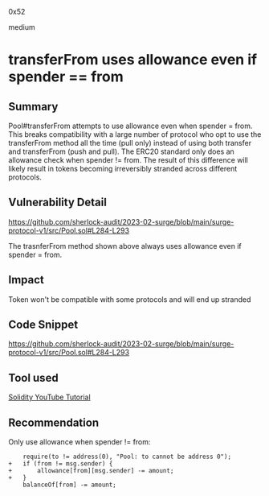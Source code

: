 0x52

medium

# transferFrom uses allowance even if spender == from

## Summary

Pool#transferFrom attempts to use allowance even when spender = from. This breaks compatibility with a large number of protocol who opt to use the transferFrom method all the time (pull only) instead of using both transfer and transferFrom (push and pull). The ERC20 standard only does an allowance check when spender != from. The result of this difference will likely result in tokens becoming irreversibly stranded across different protocols.

## Vulnerability Detail

https://github.com/sherlock-audit/2023-02-surge/blob/main/surge-protocol-v1/src/Pool.sol#L284-L293

The trasnferFrom method shown above always uses allowance even if spender = from.

## Impact

Token won't be compatible with some protocols and will end up stranded

## Code Snippet

https://github.com/sherlock-audit/2023-02-surge/blob/main/surge-protocol-v1/src/Pool.sol#L284-L293

## Tool used

[Solidity YouTube Tutorial](https://www.youtube.com/watch?v=dQw4w9WgXcQ)

## Recommendation

Only use allowance when spender != from:

        require(to != address(0), "Pool: to cannot be address 0");
    +   if (from != msg.sender) {
    +       allowance[from][msg.sender] -= amount;
    +   }
        balanceOf[from] -= amount;